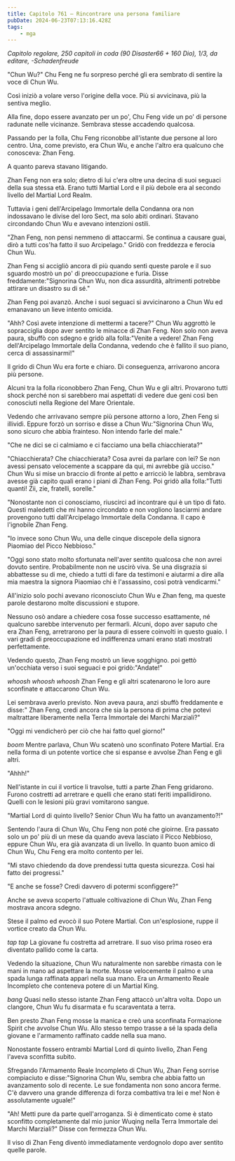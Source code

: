 ```yaml
---
title: Capitolo 761 – Rincontrare una persona familiare
pubDate: 2024-06-23T07:13:16.428Z
tags:
    - mga
---
```



<em>Capitolo regolare,
250 capitoli in coda (90 Disaster66 + 160 Dio), 1/3,
da editare,
-Schadenfreude</em>


"Chun Wu?" Chu Feng ne fu sorpreso perché gli era sembrato di sentire la voce di Chun Wu.


Così iniziò a volare verso l'origine della voce. Più si avvicinava, più la sentiva meglio.


Alla fine, dopo essere avanzato per un po', Chu Feng vide un po' di persone radunate nelle vicinanze. Sembrava stesse accadendo qualcosa.


Passando per la folla, Chu Feng riconobbe all'istante due persone al loro centro. Una, come previsto, era Chun Wu, e anche l'altro era qualcuno che conosceva: Zhan Feng.


A quanto pareva stavano litigando.


Zhan Feng non era solo; dietro di lui c'era oltre una decina di suoi seguaci della sua stessa età. Erano tutti Martial Lord e il più debole era al secondo livello del Martial Lord Realm.


Tuttavia i geni dell'Arcipelago Immortale della Condanna ora non indossavano le divise del loro Sect, ma solo abiti ordinari. Stavano circondando Chun Wu e avevano intenzioni ostili.


"Zhan Feng, non pensi nemmeno di attaccarmi. Se continua a causare guai, dirò a tutti cos'ha fatto il suo Arcipelago." Gridò con freddezza e ferocia Chun Wu.


Zhan Feng si accigliò ancora di più quando sentì queste parole e il suo sguardo mostrò un po' di preoccupazione e furia. Disse freddamente:"Signorina Chun Wu, non dica assurdità, altrimenti potrebbe attirare un disastro su di sé."


Zhan Feng poi avanzò. Anche i suoi seguaci si avvicinarono a Chun Wu ed emanavano un lieve intento omicida.


"Ahh? Così avete intenzione di mettermi a tacere?" Chun Wu aggrottò le sopracciglia dopo aver sentito le minacce di Zhan Feng. Non solo non aveva paura, sbuffò con sdegno e gridò alla folla:"Venite a vedere! Zhan Feng dell'Arcipelago Immortale della Condanna, vedendo che è fallito il suo piano, cerca di assassinarmi!"


Il grido di Chun Wu era forte e chiaro. Di conseguenza, arrivarono ancora più persone.


Alcuni tra la folla riconobbero Zhan Feng, Chun Wu e gli altri. Provarono tutti shock perché non si sarebbero mai aspettati di vedere due geni così ben conosciuti nella Regione del Mare Orientale.


Vedendo che arrivavano sempre più persone attorno a loro, Zhen Feng si illividì. Eppure forzò un sorriso e disse a Chun Wu:"Signorina Chun Wu, sono sicuro che abbia frainteso. Non intendo farle del male."


"Che ne dici se ci calmiamo e ci facciamo una bella chiacchierata?"


"Chiacchierata? Che chiacchierata? Cosa avrei da parlare con lei? Se non avessi pensato velocemente a scappare da qui, mi avrebbe già ucciso." Chun Wu si mise un braccio di fronte al petto e arricciò le labbra, sembrava avesse già capito quali erano i piani di Zhan Feng. Poi gridò alla folla:"Tutti quanti! Zii, zie, fratelli, sorelle."


"Nonostante non ci conosciamo, riuscirci ad incontrare qui è un tipo di fato. Questi maledetti che mi hanno circondato e non vogliono lasciarmi andare provengono tutti dall'Arcipelago Immortale della Condanna. Il capo è l'ignobile Zhan Feng.


"Io invece sono Chun Wu, una delle cinque discepole della signora Piaomiao del Picco Nebbioso."


"Oggi sono stato molto sfortunata nell'aver sentito qualcosa che non avrei dovuto sentire. Probabilmente non ne uscirò viva. Se una disgrazia si abbattesse su di me, chiedo a tutti di fare da testimoni e aiutarmi a dire alla mia maestra la signora Piaomiao chi è l'assassino, così potrà vendicarmi."


All'inizio solo pochi avevano riconosciuto Chun Wu e Zhan feng, ma queste parole destarono molte discussioni e stupore.


Nessuno osò andare a chiedere cosa fosse successo esattamente, né qualcuno sarebbe intervenuto per fermarli. Alcuni, dopo aver saputo che era Zhan Feng, arretrarono per la paura di essere coinvolti in questo guaio. I vari gradi di preoccupazione ed indifferenza umani erano stati mostrati perfettamente.


Vedendo questo, Zhan Feng mostrò un lieve sogghigno. poi gettò un'occhiata verso i suoi seguaci e poi gridò:"Andate!"


*whoosh whoosh whoosh* Zhan Feng e gli altri scatenarono le loro aure sconfinate e attaccarono Chun Wu.


Lei sembrava averlo previsto. Non aveva paura, anzi sbuffò freddamente e disse:"
Zhan Feng, credi ancora che sia la persona di prima che potevi maltrattare liberamente nella Terra Immortale dei Marchi Marziali?"


"Oggi mi vendicherò per ciò che hai fatto quel giorno!"


*boom* Mentre parlava, Chun Wu scatenò uno sconfinato Potere Martial. Era nella forma di un potente vortice che si espanse e avvolse Zhan Feng e gli altri.


"Ahhh!"


Nell'istante in cui il vortice li travolse, tutti a parte Zhan Feng gridarono. Furono costretti ad arretrare e quelli che erano stati feriti impallidirono. Quelli con le lesioni più gravi vomitarono sangue.


"Martial Lord di quinto livello? Senior Chun Wu ha fatto un avanzamento?!"


Sentendo l'aura di Chun Wu, Chu Feng non poté che gioirne. Era passato solo un po' più di un mese da quando aveva lasciato il Picco Nebbioso, eppure Chun Wu, era già avanzata di un livello. In quanto buon amico di Chun Wu, Chu Feng era molto contento per lei.


"Mi stavo chiedendo da dove prendessi tutta questa sicurezza. Così hai fatto dei progressi."


"E anche se fosse? Credi davvero di potermi sconfiggere?"


Anche se aveva scoperto l'attuale coltivazione di Chun Wu, Zhan Feng mostrava ancora sdegno.


Stese il palmo ed evocò il suo Potere Martial. Con un'esplosione, ruppe il vortice creato da Chun Wu.


*tap tap* La giovane fu costretta ad arretrare. Il suo viso prima roseo era diventato pallido come la carta.


Vedendo la situazione, Chun Wu naturalmente non sarebbe rimasta con le mani in mano ad aspettare la morte. Mosse velocemente il palmo e una spada lunga raffinata apparì nella sua mano. Era un Armamento Reale Incompleto che conteneva potere di un Martial King.


*bang* Quasi nello stesso istante Zhan Feng attaccò un'altra volta. Dopo un clangore, Chun Wu fu disarmata e fu scaraventata a terra.


Ben presto Zhan Feng mosse la manica e creò una sconfinata Formazione Spirit che avvolse Chun Wu. Allo stesso tempo trasse a sé la spada della giovane e l'armamento raffinato cadde nella sua mano.


Nonostante fossero entrambi Martial Lord di quinto livello, Zhan Feng l'aveva sconfitta subito.


Sfregando l'Armamento Reale Incompleto di Chun Wu, Zhan Feng sorrise compiaciuto e disse:"Signorina Chun Wu, sembra che abbia fatto un avanzamento solo di recente. Le sue fondamenta non sono ancora ferme. C'è davvero una grande differenza di forza combattiva tra lei e me! Non è assolutamente uguale!"


"Ah! Metti pure da parte quell'arroganza. Si è dimenticato come è stato sconfitto completamente dal mio junior Wuqing nella Terra Immortale dei Marchi Marziali?" Disse con fermezza Chun Wu.


Il viso di Zhan Feng diventò immediatamente verdognolo dopo aver sentito quelle parole.
                                


                                



